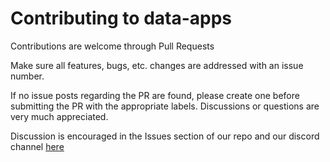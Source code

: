 # Contributing to data-apps

Contributions are welcome through Pull Requests

Make sure all features, bugs, etc. changes are addressed with an issue number.

If no issue posts regarding the PR are found, please create one before submitting the PR with the appropriate labels. Discussions or questions are very much appreciated.

Discussion is encouraged in the Issues section of our repo and our discord channel [here](https://discord.com/invite/golden-protocol)
